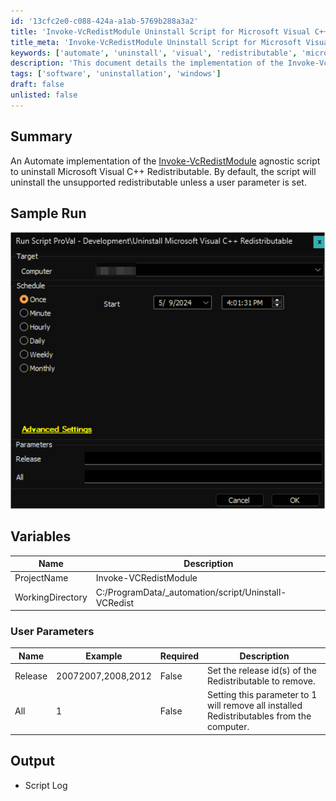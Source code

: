 ```yaml
---
id: '13cfc2e0-c088-424a-a1ab-5769b288a3a2'
title: 'Invoke-VcRedistModule Uninstall Script for Microsoft Visual C++ Redistributable'
title_meta: 'Invoke-VcRedistModule Uninstall Script for Microsoft Visual C++ Redistributable'
keywords: ['automate', 'uninstall', 'visual', 'redistributable', 'microsoft', 'script']
description: 'This document details the implementation of the Invoke-VcRedistModule agnostic script for uninstalling Microsoft Visual C++ Redistributable using ConnectWise Automate. It provides an overview of the script functionality, sample runs, user parameters, and expected output.'
tags: ['software', 'uninstallation', 'windows']
draft: false
unlisted: false
---
```


## Summary

An Automate implementation of the [Invoke-VcRedistModule](<../../powershell/Invoke-VcRedistModule.md>) agnostic script to uninstall Microsoft Visual C++ Redistributable. By default, the script will uninstall the unsupported redistributable unless a user parameter is set.

## Sample Run

![Sample Run](../../../static/img/Uninstall-Microsoft-Visual-C++-Redistributable/image_1.png)

## Variables

| Name              | Description                      |
|-------------------|----------------------------------|
| ProjectName       | Invoke-VCRedistModule            |
| WorkingDirectory   | C:/ProgramData/_automation/script/Uninstall-VCRedist |

### User Parameters

| Name     | Example                | Required | Description                                                             |
|----------|------------------------|----------|-------------------------------------------------------------------------|
| Release  | 20072007,2008,2012     | False    | Set the release id(s) of the Redistributable to remove.                |
| All      | 1                      | False    | Setting this parameter to 1 will remove all installed Redistributables from the computer. |

## Output

- Script Log
